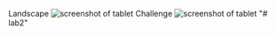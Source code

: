 Landscape
![screenshot of tablet](tabP.png)
Challenge
![screenshot of tablet](challenge.png)
"# lab2" 
